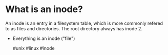 # What is an inode?

An inode is an entry in a filesystem table, which is more commonly refered to as files and directories. The root directory always has inode 2.

- Everything is an inode ("file") 




    #unix #linux #inode
